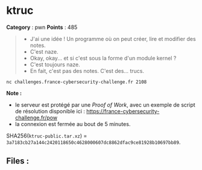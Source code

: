 # ktruc

**Category** : pwn
**Points** : 485

> - J'ai une idée ! Un programme où on peut créer, lire et modifier des notes.
> - C'est naze.
> - Okay, okay... et si c'est sous la forme d'un module kernel ?
> - C'est toujours naze.
> - En fait, c'est pas des notes. C'est des... trucs.

`nc challenges.france-cybersecurity-challenge.fr 2108`

**Note :**
* le serveur est protégé par une _Proof of Work_, avec un exemple de script de résolution disponible ici : https://france-cybersecurity-challenge.fr/pow
* la connexion est fermée au bout de 5 minutes.

SHA256(`ktruc-public.tar.xz`) = `3a7183cb27a144c2420118650c4628000607dc8862dfac9ce81928b10697bb89`.


## Files : 
